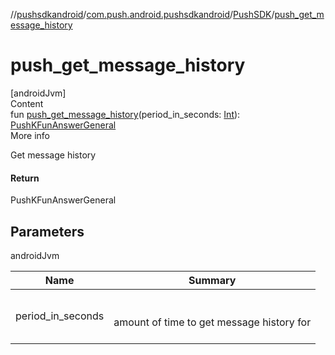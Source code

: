 //[pushsdkandroid](../../index.md)/[com.push.android.pushsdkandroid](../index.md)/[PushSDK](index.md)/[push_get_message_history](push_get_message_history.md)



# push_get_message_history  
[androidJvm]  
Content  
fun [push_get_message_history](push_get_message_history.md)(period_in_seconds: [Int](https://kotlinlang.org/api/latest/jvm/stdlib/kotlin/-int/index.html)): [PushKFunAnswerGeneral](../../com.push.android.pushsdkandroid.core/-push-k-fun-answer-general/index.md)  
More info  


Get message history



#### Return  


PushKFunAnswerGeneral



## Parameters  
  
androidJvm  
  
|  Name|  Summary| 
|---|---|
| <a name="com.push.android.pushsdkandroid/PushSDK/push_get_message_history/#kotlin.Int/PointingToDeclaration/"></a>period_in_seconds| <a name="com.push.android.pushsdkandroid/PushSDK/push_get_message_history/#kotlin.Int/PointingToDeclaration/"></a><br><br>amount of time to get message history for<br><br>
  
  



